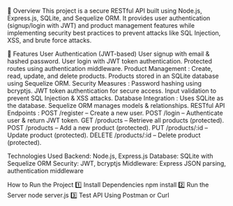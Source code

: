 🔹 Overview
This project is a secure RESTful API built using Node.js, Express.js, SQLite, and Sequelize ORM. It provides user authentication (signup/login with JWT) and product management features while implementing security best practices to prevent attacks like SQL Injection, XSS, and brute force attacks.

🔹 Features
User Authentication (JWT-based)
User signup with email & hashed password.
User login with JWT token authentication.
Protected routes using authentication middleware.
Product Management : 
Create, read, update, and delete products.
Products stored in an SQLite database using Sequelize ORM.
Security Measures : 
Password hashing using bcryptjs.
JWT token authentication for secure access.
Input validation to prevent SQL Injection & XSS attacks.
Database Integration :
Uses SQLite as the database.
Sequelize ORM manages models & relationships.
RESTful API Endpoints :
POST /register – Create a new user.
POST /login – Authenticate user & return JWT token.
GET /products – Retrieve all products (protected).
POST /products – Add a new product (protected).
PUT /products/:id – Update product (protected).
DELETE /products/:id – Delete product (protected).

Technologies Used
Backend: Node.js, Express.js
Database: SQLite with Sequelize ORM
Security: JWT, bcryptjs
Middleware: Express JSON parsing, authentication middleware

How to Run the Project
1️⃣ Install Dependencies
npm install
2️⃣ Run the Server
node server.js
3️⃣ Test API Using Postman or Curl
